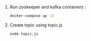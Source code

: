 
1. Run zookeeper and kafka containers : 
    ```bash
    docker-compose up -d
    ```
2. Create topic using topic.js
    ```bash 
    node topic.js
    ```
